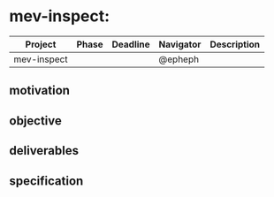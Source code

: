 # mev-inspect:

| Project     | Phase | Deadline | Navigator | Description |
| ----------- | ----- | -------- | --------- | ----------- |
| mev-inspect |       |          | @epheph   |             |

## motivation


## objective


## deliverables


## specification